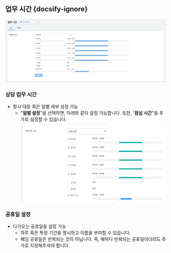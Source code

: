 ## 업무 시간 {docsify-ignore}

![WS Setting Hours](assets/images/ws-settings-hours/wsSettingsHours.png)
### 상담 업무 시간
* 항시 대응 혹은 일별 세부 설정 가능
  - "**일별 설정**"을 선택하면, 아래와 같이 설정 가능합니다. 또한, '**점심 시간**"을 추가로 설정할 수 있습니다.
  ![WS Business Hour and Lunch](./assets/images/ws-settings-hours/wsBusinessHourLunch.png)

### 공휴일 설정
* 다가오는 공휴일을 설정 가능
  - 하루 혹은 특정 기간을 명시하고 이름을 부여할 수 있습니다.
  - 해당 공휴일은 반복되는 것이 아닙니다. 즉, 해마다 반복되는 공휴일이더라도 추가로 지정해주셔야 합니다.